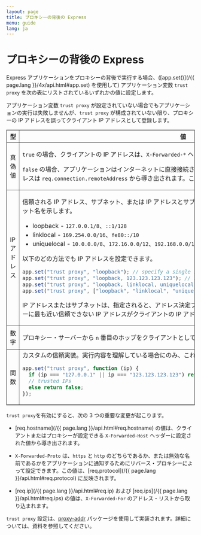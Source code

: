 ```yaml
---
layout: page
title: プロキシーの背後の Express
menu: guide
lang: ja
---
```


# プロキシーの背後の Express

Express アプリケーションをプロキシーの背後で実行する場合、([app.set()](/{{ page.lang }}/4x/api.html#app.set) を使用して) アプリケーション変数 `trust proxy` を次の表にリストされているいずれかの値に設定します。

<div class="doc-box doc-info" markdown="1">

アプリケーション変数 `trust proxy` が設定されていない場合でもアプリケーションの実行は失敗しませんが、`trust proxy` が構成されていない限り、プロキシーの IP アドレスを誤ってクライアント IP アドレスとして登録します。

</div>

<table class="doctable" border="1" markdown="1">
  <thead><tr><th>型</th><th>値</th></tr></thead>
  <tbody>
    <tr>
      <td>真偽値</td>
<td markdown="1">

`true` の場合、クライアントの IP アドレスは、`X-Forwarded-*` ヘッダーの左端の項目として理解されます。

`false` の場合、アプリケーションはインターネットに直接接続されているものとして理解され、クライアントの IP アドレスは `req.connection.remoteAddress` から導き出されます。これはデフォルトの設定値です。

</td>
    </tr>
    <tr>
      <td>IP アドレス</td>
<td markdown="1">

信頼される IP アドレス、サブネット、または IP アドレスとサブネットの配列。次のリストに、事前構成されたサブネット名を示します。

- loopback - `127.0.0.1/8`、`::1/128`
- linklocal - `169.254.0.0/16`、`fe80::/10`
- uniquelocal - `10.0.0.0/8`、`172.16.0.0/12`、`192.168.0.0/16`、`fc00::/7`

以下のどの方法でも IP アドレスを設定できます。

```js
app.set("trust proxy", "loopback"); // specify a single subnet
app.set("trust proxy", "loopback, 123.123.123.123"); // specify a subnet and an address
app.set("trust proxy", "loopback, linklocal, uniquelocal"); // specify multiple subnets as CSV
app.set("trust proxy", ["loopback", "linklocal", "uniquelocal"]); // specify multiple subnets as an array
```

IP アドレスまたはサブネットは、指定されると、アドレス決定プロセスから除外されます。アプリケーション・サーバーに最も近い信頼できない IP アドレスがクライアントの IP アドレスに決定されます。

</td>
    </tr>
    <tr>
      <td>数字</td>
<td markdown="1">

プロキシー・サーバーから `n` 番目のホップをクライアントとして信頼します。

</td>
    </tr>
    <tr>
      <td>関数</td>
<td markdown="1">
カスタムの信頼実装。実行内容を理解している場合にのみ、これを使用してください。

```js
app.set("trust proxy", function (ip) {
  if (ip === "127.0.0.1" || ip === "123.123.123.123") return true;
  // trusted IPs
  else return false;
});
```

</td>
    </tr>
  </tbody>
</table>

`trust proxy`を有効にすると、次の 3 つの重要な変更が起こります。

<ul>
  <li markdown="1">

[req.hostname](/{{ page.lang }}/api.html#req.hostname) の値は、クライアントまたはプロキシーが設定できる `X-Forwarded-Host` ヘッダーに設定された値から導き出されます。

  </li>
  <li markdown="1">

`X-Forwarded-Proto` は、`https` と `http` のどちらであるか、または無効な名前であるかをアプリケーションに通知するためにリバース・プロキシーによって設定できます。この値は、[req.protocol](/{{ page.lang }}/api.html#req.protocol) に反映されます。

  </li>
  <li markdown="1">
  
  [req.ip](/{{ page.lang }}/api.html#req.ip) および [req.ips](/{{ page.lang }}/api.html#req.ips) の値は、`X-Forwarded-For` のアドレス・リストから取り込まれます。
  </li>
</ul>

`trust proxy` 設定は、[proxy-addr](https://www.npmjs.com/package/proxy-addr) パッケージを使用して実装されます。詳細については、資料を参照してください。
